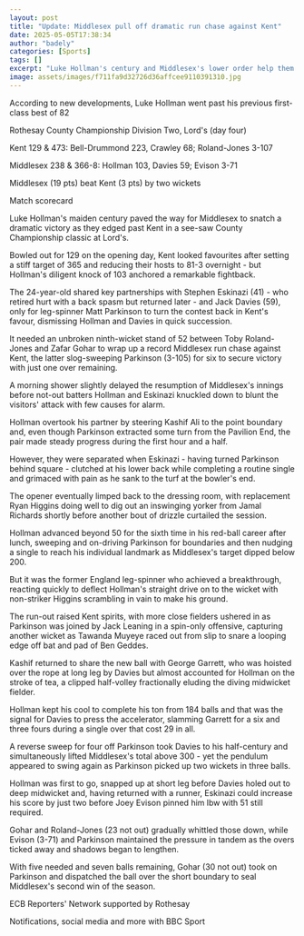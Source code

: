 ```yaml
---
layout: post
title: "Update: Middlesex pull off dramatic run chase against Kent"
date: 2025-05-05T17:38:34
author: "badely"
categories: [Sports]
tags: []
excerpt: "Luke Hollman's century and Middlesex's lower order help them to a dramatic two-wicket victory over Kent at Lord's."
image: assets/images/f711fa9d32726d36affcee9110391310.jpg
---
```


According to new developments, Luke Hollman went past his previous first-class best of 82

Rothesay County Championship Division Two, Lord's (day four)

Kent 129 & 473: Bell-Drummond 223, Crawley 68; Roland-Jones 3-107

Middlesex 238 & 366-8: Hollman 103, Davies 59; Evison 3-71

Middlesex (19 pts) beat Kent (3 pts) by two wickets

Match scorecard

Luke Hollman's maiden century paved the way for Middlesex to snatch a dramatic victory as they edged past Kent in a see-saw County Championship classic at Lord's.

Bowled out for 129 on the opening day, Kent looked favourites after setting a stiff target of 365 and reducing their hosts to 81-3 overnight - but Hollman's diligent knock of 103 anchored a remarkable fightback.

The 24-year-old shared key partnerships with Stephen Eskinazi (41) - who retired hurt with a back spasm but returned later - and Jack Davies (59), only for leg-spinner Matt Parkinson to turn the contest back in Kent's favour, dismissing Hollman and Davies in quick succession.

It needed an unbroken ninth-wicket stand of 52 between Toby Roland-Jones and Zafar Gohar to wrap up a record Middlesex run chase against Kent, the latter slog-sweeping Parkinson (3-105) for six to secure victory with just one over remaining.

A morning shower slightly delayed the resumption of Middlesex's innings before not-out batters Hollman and Eskinazi knuckled down to blunt the visitors' attack with few causes for alarm.

Hollman overtook his partner by steering Kashif Ali to the point boundary and, even though Parkinson extracted some turn from the Pavilion End, the pair made steady progress during the first hour and a half.

However, they were separated when Eskinazi - having turned Parkinson behind square - clutched at his lower back while completing a routine single and grimaced with pain as he sank to the turf at the bowler's end.

The opener eventually limped back to the dressing room, with replacement Ryan Higgins doing well to dig out an inswinging yorker from Jamal Richards shortly before another bout of drizzle curtailed the session.

Hollman advanced beyond 50 for the sixth time in his red-ball career after lunch, sweeping and on-driving Parkinson for boundaries and then nudging a single to reach his individual landmark as Middlesex's target dipped below 200.

But it was the former England leg-spinner who achieved a breakthrough, reacting quickly to deflect Hollman's straight drive on to the wicket with non-striker Higgins scrambling in vain to make his ground.

The run-out raised Kent spirits, with more close fielders ushered in as Parkinson was joined by Jack Leaning in a spin-only offensive, capturing another wicket as Tawanda Muyeye raced out from slip to snare a looping edge off bat and pad of Ben Geddes.

Kashif returned to share the new ball with George Garrett, who was hoisted over the rope at long leg by Davies but almost accounted for Hollman on the stroke of tea, a clipped half-volley fractionally eluding the diving midwicket fielder.

Hollman kept his cool to complete his ton from 184 balls and that was the signal for Davies to press the accelerator, slamming Garrett for a six and three fours during a single over that cost 29 in all.

A reverse sweep for four off Parkinson took Davies to his half-century and simultaneously lifted Middlesex's total above 300 - yet the pendulum appeared to swing again as Parkinson picked up two wickets in three balls.

Hollman was first to go, snapped up at short leg before Davies holed out to deep midwicket and, having returned with a runner, Eskinazi could increase his score by just two before Joey Evison pinned him lbw with 51 still required.

Gohar and Roland-Jones (23 not out) gradually whittled those down, while Evison (3-71) and Parkinson maintained the pressure in tandem as the overs ticked away and shadows began to lengthen.

With five needed and seven balls remaining, Gohar (30 not out) took on Parkinson and dispatched the ball over the short boundary to seal Middlesex's second win of the season.

ECB Reporters' Network supported by Rothesay

Notifications, social media and more with BBC Sport

